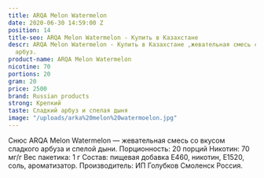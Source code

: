 ```yaml
---
title: ARQA Melon Watermelon
date: 2020-06-30 14:59:00 Z
position: 14
title-seo: ARQA Melon Watermelon - Купить в Казахстане
descr: ARQA Melon Watermelon - Купить в Казахстане ,жевательная смесь со вкусом дыня
  арбуз.
product-name: ARQA Melon Watermelon
nicotine: 70
portions: 20
gram: 20
price: 2500
brand: Russian products
strong: Крепкий
taste: Сладкий арбуз и спелая дыня
image: "/uploads/arka%20melon%20watermoelon.jpg"
---
```


Снюс  ARQA Melon Watermelon — жевательная смесь со вкусом сладкого арбуза и спелой дыни.
 Порционность: 20 порций Никотин: 70 мг/г 
Вес пакетика: 1 г 
Состав: пищевая добавка E460, никотин, E1520, соль, ароматизатор. Производитель: ИП Голубков Смоленск Россия.